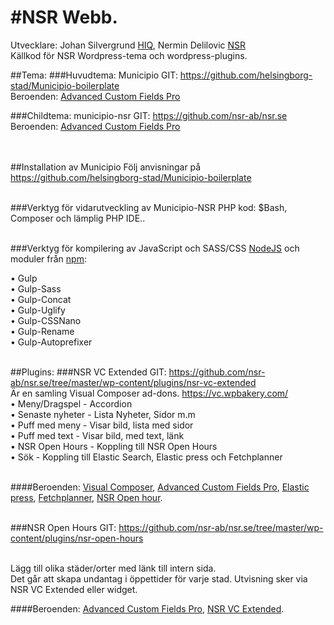 #NSR Webb.
==============
Utvecklare: Johan Silvergrund <a href="http://hiq.se/">HIQ</a>, Nermin Delilovic <a href="http://nsr.se/">NSR</a> <br>
Källkod för NSR Wordpress-tema och wordpress-plugins.

##Tema: 
###Huvudtema: Municipio 
GIT: https://github.com/helsingborg-stad/Municipio-boilerplate <br>
Beroenden: <a href="https://www.advancedcustomfields.com/">Advanced Custom Fields Pro</a> <br> 

###Childtema: municipio-nsr 
GIT: https://github.com/nsr-ab/nsr.se<br>
Beroenden: <a href="https://www.advancedcustomfields.com/">Advanced Custom Fields Pro</a> <br> 

<br><br> 
##Installation av Municipio
Följ anvisningar på https://github.com/helsingborg-stad/Municipio-boilerplate <br><br>

###Verktyg för vidarutveckling av Municipio-NSR PHP kod:
$Bash, Composer och lämplig PHP IDE.. <br><br>

###Verktyg för kompilering av JavaScript och SASS/CSS
<a href="https://nodejs.org/en/">NodeJS</a> och moduler från <a href="https://www.npmjs.com/">npm</a>: <br>

•	Gulp <br>
•	Gulp-Sass <br>
•	Gulp-Concat <br>
•	Gulp-Uglify <br>
•	Gulp-CSSNano <br>
•	Gulp-Rename <br>
•	Gulp-Autoprefixer <br><br>


##Plugins:
###NSR VC Extended
GIT: https://github.com/nsr-ab/nsr.se/tree/master/wp-content/plugins/nsr-vc-extended
<br>
Är en samling Visual Composer ad-dons. https://vc.wpbakery.com/
<br>
•	Meny/Dragspel	- Accordion <br>
•	Senaste nyheter	- Lista Nyheter, Sidor m.m <br>
•	Puff med meny	- Visar bild, lista med sidor <br>
•	Puff med text	- Visar bild, med text, länk <br>
•	NSR Open Hours	- Koppling till NSR Open Hours <br>
•	Sök		- Koppling till Elastic Search, Elastic press och Fetchplanner <br><br>

####Beroenden:
<a href="https://vc.wpbakery.com/">Visual Composer</a>, <a href="https://www.advancedcustomfields.com/">Advanced Custom Fields Pro</a>, <a href="https://github.com/10up/ElasticPress">Elastic press</a>, <a href="http://www.bmsystem.se/produkter/fetchplanner/">Fetchplanner</a>, <a href="https://github.com/nsr-ab/nsr.se/tree/master/wp-content/plugins/nsr-open-hours">NSR Open hour</a>.<br><br>


###NSR Open Hours
GIT: https://github.com/nsr-ab/nsr.se/tree/master/wp-content/plugins/nsr-open-hours <br><br>

Lägg till olika städer/orter med länk till intern sida. <br>
Det går att skapa undantag i öppettider för varje stad. Utvisning sker via NSR VC Extended eller widget.<br>

####Beroenden: 
<a href="https://www.advancedcustomfields.com/">Advanced Custom Fields Pro</a>, <a href="https://github.com/nsr-ab/nsr.se/tree/master/wp-content/plugins/nsr-vc-extended">NSR VC Extended</a>.<br>


